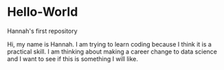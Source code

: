 # Hello-World
Hannah's first repository


Hi, my name is Hannah. I am trying to learn coding because I think it is a practical skill.
I am thinking about making a career change to data science and I want to see if this is something I will like.
